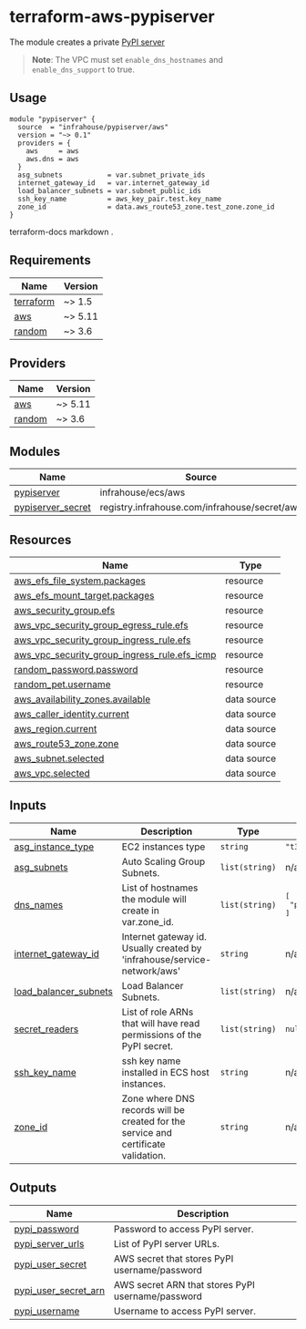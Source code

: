 # terraform-aws-pypiserver
The module creates a private [PyPI server](https://github.com/pypiserver/pypiserver)

> **Note**: The VPC must set `enable_dns_hostnames` and  `enable_dns_support` to true.

## Usage

```hcl
module "pypiserver" {
  source  = "infrahouse/pypiserver/aws"
  version = "~> 0.1"
  providers = {
    aws     = aws
    aws.dns = aws
  }
  asg_subnets           = var.subnet_private_ids
  internet_gateway_id   = var.internet_gateway_id
  load_balancer_subnets = var.subnet_public_ids
  ssh_key_name          = aws_key_pair.test.key_name
  zone_id               = data.aws_route53_zone.test_zone.zone_id
}
```
terraform-docs markdown .
## Requirements

| Name | Version |
|------|---------|
| <a name="requirement_terraform"></a> [terraform](#requirement\_terraform) | ~> 1.5 |
| <a name="requirement_aws"></a> [aws](#requirement\_aws) | ~> 5.11 |
| <a name="requirement_random"></a> [random](#requirement\_random) | ~> 3.6 |

## Providers

| Name | Version |
|------|---------|
| <a name="provider_aws"></a> [aws](#provider\_aws) | ~> 5.11 |
| <a name="provider_random"></a> [random](#provider\_random) | ~> 3.6 |

## Modules

| Name | Source | Version |
|------|--------|---------|
| <a name="module_pypiserver"></a> [pypiserver](#module\_pypiserver) | infrahouse/ecs/aws | 3.1.1 |
| <a name="module_pypiserver_secret"></a> [pypiserver\_secret](#module\_pypiserver\_secret) | registry.infrahouse.com/infrahouse/secret/aws | 0.5.0 |

## Resources

| Name | Type |
|------|------|
| [aws_efs_file_system.packages](https://registry.terraform.io/providers/hashicorp/aws/latest/docs/resources/efs_file_system) | resource |
| [aws_efs_mount_target.packages](https://registry.terraform.io/providers/hashicorp/aws/latest/docs/resources/efs_mount_target) | resource |
| [aws_security_group.efs](https://registry.terraform.io/providers/hashicorp/aws/latest/docs/resources/security_group) | resource |
| [aws_vpc_security_group_egress_rule.efs](https://registry.terraform.io/providers/hashicorp/aws/latest/docs/resources/vpc_security_group_egress_rule) | resource |
| [aws_vpc_security_group_ingress_rule.efs](https://registry.terraform.io/providers/hashicorp/aws/latest/docs/resources/vpc_security_group_ingress_rule) | resource |
| [aws_vpc_security_group_ingress_rule.efs_icmp](https://registry.terraform.io/providers/hashicorp/aws/latest/docs/resources/vpc_security_group_ingress_rule) | resource |
| [random_password.password](https://registry.terraform.io/providers/hashicorp/random/latest/docs/resources/password) | resource |
| [random_pet.username](https://registry.terraform.io/providers/hashicorp/random/latest/docs/resources/pet) | resource |
| [aws_availability_zones.available](https://registry.terraform.io/providers/hashicorp/aws/latest/docs/data-sources/availability_zones) | data source |
| [aws_caller_identity.current](https://registry.terraform.io/providers/hashicorp/aws/latest/docs/data-sources/caller_identity) | data source |
| [aws_region.current](https://registry.terraform.io/providers/hashicorp/aws/latest/docs/data-sources/region) | data source |
| [aws_route53_zone.zone](https://registry.terraform.io/providers/hashicorp/aws/latest/docs/data-sources/route53_zone) | data source |
| [aws_subnet.selected](https://registry.terraform.io/providers/hashicorp/aws/latest/docs/data-sources/subnet) | data source |
| [aws_vpc.selected](https://registry.terraform.io/providers/hashicorp/aws/latest/docs/data-sources/vpc) | data source |

## Inputs

| Name | Description | Type | Default | Required |
|------|-------------|------|---------|:--------:|
| <a name="input_asg_instance_type"></a> [asg\_instance\_type](#input\_asg\_instance\_type) | EC2 instances type | `string` | `"t3.micro"` | no |
| <a name="input_asg_subnets"></a> [asg\_subnets](#input\_asg\_subnets) | Auto Scaling Group Subnets. | `list(string)` | n/a | yes |
| <a name="input_dns_names"></a> [dns\_names](#input\_dns\_names) | List of hostnames the module will create in var.zone\_id. | `list(string)` | <pre>[<br>  "pypiserver"<br>]</pre> | no |
| <a name="input_internet_gateway_id"></a> [internet\_gateway\_id](#input\_internet\_gateway\_id) | Internet gateway id. Usually created by 'infrahouse/service-network/aws' | `string` | n/a | yes |
| <a name="input_load_balancer_subnets"></a> [load\_balancer\_subnets](#input\_load\_balancer\_subnets) | Load Balancer Subnets. | `list(string)` | n/a | yes |
| <a name="input_secret_readers"></a> [secret\_readers](#input\_secret\_readers) | List of role ARNs that will have read permissions of the PyPI secret. | `list(string)` | `null` | no |
| <a name="input_ssh_key_name"></a> [ssh\_key\_name](#input\_ssh\_key\_name) | ssh key name installed in ECS host instances. | `string` | n/a | yes |
| <a name="input_zone_id"></a> [zone\_id](#input\_zone\_id) | Zone where DNS records will be created for the service and certificate validation. | `string` | n/a | yes |

## Outputs

| Name | Description |
|------|-------------|
| <a name="output_pypi_password"></a> [pypi\_password](#output\_pypi\_password) | Password to access PyPI server. |
| <a name="output_pypi_server_urls"></a> [pypi\_server\_urls](#output\_pypi\_server\_urls) | List of PyPI server URLs. |
| <a name="output_pypi_user_secret"></a> [pypi\_user\_secret](#output\_pypi\_user\_secret) | AWS secret that stores PyPI username/password |
| <a name="output_pypi_user_secret_arn"></a> [pypi\_user\_secret\_arn](#output\_pypi\_user\_secret\_arn) | AWS secret ARN that stores PyPI username/password |
| <a name="output_pypi_username"></a> [pypi\_username](#output\_pypi\_username) | Username to access PyPI server. |
